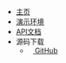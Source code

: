 <!-- _navbar.md -->

* [主页](/#/)
* [演示环境](https://demo.clklog.com)
* [API文档](https://demo.clklog.com/api/doc.html#/home)
* 源码下载
  * [<img src="/assets/imgs/export.png" height="10"/> GitHub](https://github.com/clklog)
  <!-- * [<img src="/assets/imgs/export.png" height="10"/> Gitee](https://gitee.com//clklog) -->

